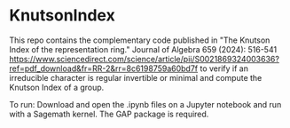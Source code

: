 # KnutsonIndex
This repo contains the complementary code published in "The Knutson Index of the representation ring." Journal of Algebra 659 (2024): 516-541 https://www.sciencedirect.com/science/article/pii/S0021869324003636?ref=pdf_download&fr=RR-2&rr=8c6198759a60bd7f
to verify if an irreducible character is regular invertible or minimal and compute the Knutson Index of a group.

To run: Download and open the .ipynb files on a Jupyter notebook and run with a Sagemath kernel. The GAP package is required.
